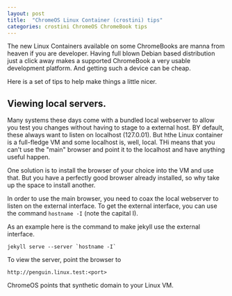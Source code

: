 ```yaml
---
layout: post
title:  "ChromeOS Linux Container (crostini) tips"
categories: crostini ChromeOS ChromeBook tips
---
```

The new Linux Containers available on some ChromeBooks are manna from heaven if you are developer. Having full blown Debian based distribution just a click away makes a supported ChromeBook a very usable development platform. And getting such a device can be cheap.

Here is a set of tips to help make things a little nicer.

## Viewing local servers.

Many systems these days come with a bundled local webserver to allow you test you changes without having to stage to a external host. BY default, these always want to listen on localhost (127.0.01). But hthe Linux container is a full-fledge VM and some localhost is, well, local. THi means that you can't use the "main" browser and point it to the localhost and have anything useful happen.

One solution is to install the browser of your choice into the VM and use that. But you have a perfectly good browser already installed, so why take up the space to install another.

In order to use the main browser, you need to coax the local webserver to listen on the external interface. To get the external interface, you can use the command `hostname -I` (note the capital I). 

As an example here is the command to make jekyll use the external interface.
~~~~
jekyll serve --server `hostname -I`
~~~~

To view the server, point the browser to
~~~~
http://penguin.linux.test:<port>
~~~~

ChromeOS points that synthetic domain to your Linux VM.
